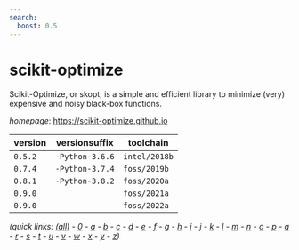 ```yaml
---
search:
  boost: 0.5
---
```

# scikit-optimize

Scikit-Optimize, or skopt, is a simple and efficient library to minimize (very) expensive  and noisy black-box functions.

*homepage*: <https://scikit-optimize.github.io>

version | versionsuffix | toolchain
--------|---------------|----------
``0.5.2`` | ``-Python-3.6.6`` | ``intel/2018b``
``0.7.4`` | ``-Python-3.7.4`` | ``foss/2019b``
``0.8.1`` | ``-Python-3.8.2`` | ``foss/2020a``
``0.9.0`` |  | ``foss/2021a``
``0.9.0`` |  | ``foss/2022a``


*(quick links: [(all)](../index.md) - [0](../0/index.md) - [a](../a/index.md) - [b](../b/index.md) - [c](../c/index.md) - [d](../d/index.md) - [e](../e/index.md) - [f](../f/index.md) - [g](../g/index.md) - [h](../h/index.md) - [i](../i/index.md) - [j](../j/index.md) - [k](../k/index.md) - [l](../l/index.md) - [m](../m/index.md) - [n](../n/index.md) - [o](../o/index.md) - [p](../p/index.md) - [q](../q/index.md) - [r](../r/index.md) - [s](../s/index.md) - [t](../t/index.md) - [u](../u/index.md) - [v](../v/index.md) - [w](../w/index.md) - [x](../x/index.md) - [y](../y/index.md) - [z](../z/index.md))*

